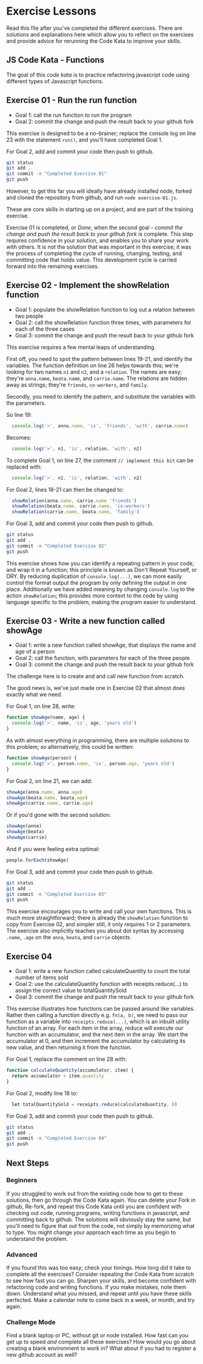 # Exercise Lessons

Read this file after you've completed the different exercises. There are solutions and explanations here which allow you to reflect on the exercises and provide advice for rerunning the Code Kata to improve your skills.

## JS Code Kata - Functions

The goal of this *code kata* is to practice refactoring javascript code using different types of Javascript functions.

## Exercise 01 - Run the run function

- Goal 1: call the run function to run the program
- Goal 2: commit the change and push the result back to your github fork

This exercise is designed to be a no-brainer; replace the console log on line 23 with the statement `run()`, and you'll have completed Goal 1.

For Goal 2, add and commit your code then push to github.

```sh
git status
git add .
git commit -m "Completed Exercise 01"
git push
```

However, to get this far you will ideally have already installed node, forked and cloned the repository from github, and run `node exercise-01.js`.

These are core skills in starting up on a project, and are part of the training exercise.

Exercise 01 is completed, or *Done*, when the second goal - *commit the change and push the result back to your github fork* is complete. This step requires confidence in your solution, and enables you to share your work with others. It is not the solution that was important in this exercise; it was the process of completing the cycle of running, changing, testing, and committing code that holds value. This development cycle is carried forward into the remaining exercises.

## Exercise 02 - Implement the showRelation function

- Goal 1: populate the showRelation function to log out a relation between two people
- Goal 2: call the showRelation function three times, with parameters for each of the three cases
- Goal 3: commit the change and push the result back to your github fork

This exercise requires a few mental leaps of understanding.

First off, you need to spot the pattern between lines 19-21, and identify the variables. The function definition on line 26 helps towards this; we're looking for two names `n1` and `n2`, and a `relation`. The names are easy; they're `anna.name`, `beata.name`, and `carrie.name`. The relations are hidden away as strings; they're `friends`, `co-workers`, and `family`.

Secondly, you need to identify the pattern, and substitute the variables with the parameters.

So line 19:
```js
  console.log('>', anna.name, 'is', 'friends', 'with', carrie.name)
```

Becomes:
```js
  console.log('>', n1, 'is', relation, 'with', n2)
```

To complete Goal 1, on line 27, the comment `// implement this bit` can be replaced with:
```js
  console.log('>', n1, 'is', relation, 'with', n2)
```

For Goal 2, lines 18-21 can then be changed to:
```js
  showRelation(anna.name, carrie.name 'friends')
  showRelation(beata.name, carrie.name, 'co-workers')
  showRelation(carrie.name, beata.name, 'family')
```

For Goal 3, add and commit your code then push to github.

```sh
git status
git add .
git commit -m "Completed Exercise 02"
git push
```

This exercise shows how you can identify a repeating pattern in your code, and wrap it in a function; this principle is known as Don't Repeat Yourself, or DRY. By reducing duplication of `console.log(...)`, we can more easily control the format output the program by only defining the output in one place. Additionally we have added meaning by changing `console.log` to the action `showRelation`; this provides more context to the code by using language specific to the problem, making the program easier to understand.

## Exercise 03 - Write a new function called showAge

- Goal 1: write a new function called showAge, that displays the name and age of a person
- Goal 2: call the function, with parameters for each of the three people
- Goal 3: commit the change and push the result back to your github fork

The challenge here is to create and and call new function from scratch.

The good news is, we've just made one in Exercise 02 that almost does exactly what we need.

For Goal 1, on line 28, write:
```js
function showAge(name, age) {
  console.log('>', name, 'is', age, 'years old')
}
```

As with almost everything in programming, there are multiple solutions to this problem; so alternatively, this could be written:
```js
function showAge(person) {
  console.log('>', person.name, 'is', person.age, 'years old')
}
```

For Goal 2, on line 21, we can add:
```js
showAge(anna.name, anna.age)
showAge(beata.name, beata.age)
showAge(carrie.name, carrie.age)
```

Or if you'd gone with the second solution:
```js
showAge(anna)
showAge(beata)
showAge(carrie)
```

And if you were feeling extra optimal:
```js
people.forEach(showAge)
```

For Goal 3, add and commit your code then push to github.

```sh
git status
git add .
git commit -m "Completed Exercise 03"
git push
```

This exercise encourages you to write and call your own functions. This is much more straightforward; there is already the `showRelation` function to copy from Exercise 02, and simpler still, it only requires 1 or 2 parameters. The exercise also implicitly teaches you about dot syntax by accessing `.name`, `.age` on the `anna`, `beata`, and `carrie` objects.

## Exercise 04

- Goal 1: write a new function called calculateQuantity to count the total number of items sold
- Goal 2: use the calculateQuantity function with receipts.reduce(...) to assign the correct value to totalQuantitySold
- Goal 3: commit the change and push the result back to your github fork

This exercise illustrates how functions can be passed around like variables. Rather then calling a function directly e.g. `fn(a, b)`, we need to pass our function as a variable into `receipts.reduce(...)`, which is an inbuilt utility function of an array. For each item in the array, reduce will execute our function with an accumulator, and the next item in the array. We start the accumulator at 0, and then increment the accumulator by calculating its new value, and then returning it from the function.

For Goal 1, replace the comment on line 28 with:
```js
function calculateQuantity(accumulator, item) {
  return accumulator + item.quantity
}
```

For Goal 2, modify line 18 to:
```js
  let totalQuantitySold = receipts.reduce(calculateQuantity, 0)
```

For Goal 3, add and commit your code then push to github.

```sh
git status
git add .
git commit -m "Completed Exercise 04"
git push
```

## Next Steps

### Beginners

If you struggled to work out from the existing code how to get to these solutions, then go through the Code Kata again. You can delete your Fork in github, Re-fork, and repeat this Code Kata until you are confident with checking out code, running programs, writing functions in javascript, and committing back to github. The solutions will obviously stay the same, but you'll need to figure that out from the code, not simply by memorizing what to type. You might change your approach each time as you begin to understand the problem.

### Advanced

If you found this was too easy; check your timings. How long did it take to complete all the exercises? Consider repeating the Code Kata from scratch to see how fast you can go. Sharpen your skills, and become confident with refactoring code and writing functions. If you make mistakes, note them down. Understand what you missed, and repeat until you have these skills perfected. Make a calendar note to come back in a week, or month, and try again.

### Challenge Mode

Find a blank laptop or PC, without git or node installed. How fast can you get up to speed *and* complete all these exercises? How would you go about creating a blank environment to work in? What about if you had to register a new github account as well?
